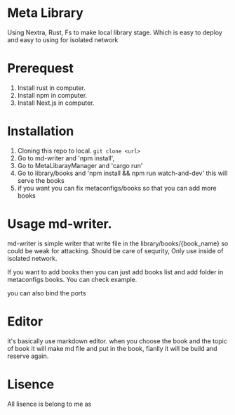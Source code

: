 
# Meta Library

Using Nextra, Rust, Fs to make local library stage. Which is easy to deploy and easy to using for isolated network

# Prerequest

1. Install rust in computer.
2. Install npm in computer. 
3. Install Next.js in computer.

# Installation

1. Cloning this repo to local.
```git clone <url>```
2. Go to md-writer and 'npm install',
3. Go to MetaLibarayManager and 'cargo run'
4. Go to library/books and 'npm install && npm run watch-and-dev' this will serve the books
5. if you want you can fix metaconfigs/books so that you can add more books

# Usage md-writer.

md-writer is simple writer that write file in the library/books/{book_name} so could be weak for attacking. Should be care of sequrity, Only use inside of isolated network.

If you want to add books then you can just add books list and add folder in metaconfigs books.
You can check example.

you can also bind the ports

# Editor
it's basically use markdown editor. when you choose the book and the topic of book it will make md file and put in the book, fianlly it will be build and reserve again.

# Lisence 
All lisence is belong to me as 